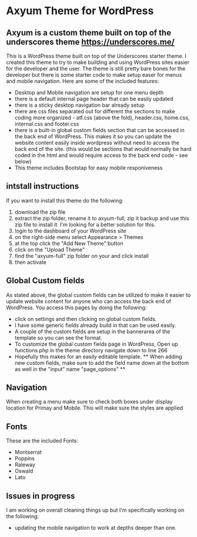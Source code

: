 
# Axyum Theme for WordPress
## Axyum is a custom theme built on top of the underscores theme https://underscores.me/

This is a WordPress theme built on top of the Underscores starter theme.  I created this theme to try to make building and using WordPress sites easier for the developer and the user.  The theme is still pretty bare bones for the developer but there is some starter code to make setup easer for menus and mobile navigation.  Here are some of the included features:

* Desktop and Mobile navigation are setup for one menu depth
* there is a default internal page header that can be easily updated
* there is a sticky desktop navigation bar already setup
* there are css files separated out for different the sections to make coding more organized -  atf.css (above the fold), header.css, home.css, internal.css and footer.css
* there is a built-in global custom fields section that can be accessed in the back end of WordPress.  This makes it so you can update the website content easily inside wordpress without need to access the back end of the site. (this would be sections that would normally be hard coded in the html and would require access to the back end code - see below)
* This theme includes Bootstap for easy mobile responiveness
  
## intstall instructions
If you want to install this theme do the following:
1. download the zip file
2. extract the zip folder, rename it to axyum-full, zip it backup and use this zip file to install it.  I'm looking for a better solution for this.
3. login to the dashboard of your WordPress site
4. on the right-side menu select Appearance > Themes
5. at the top click the "Add New Theme" button
6. click on the "Upload Theme"
7. find the "axyum-full" zip folder on your and click install
8. then activate

## Global Custom fields
As stated above, the global custom fields can be utilized to make it easier to update website content for anyone who can access the back end of WordPress.  You access this pages by doing the following:
* click on settings and then clicking on global custom fields.  
* I have some generic fields already build in that can be used easily.
* A couple of the custom fields are setup in the bannerarea of the template so you can see the format.
* To customize the global custom fields page in WordPress, Open up functions.php in the theme directory navigate down to line 266
* Hopefully this makes for an easily editable template.
** When adding new custom fields, make sure to add the field name down at the bottom as well in the "input" name "page_options" **

## Navigation
When creating a menu make sure to check both boxes under display location for Primay and Mobile.  This will make sure the styles are applied

## Fonts
These are the included Fonts:
* Montserrat
* Poppins
* Raleway
* Oswald
* Lato

## Issues in progress
I am working on overall cleaning things up but I'm specifically working on the following:
* updating the mobile navigation to work at depths deeper than one.
  
